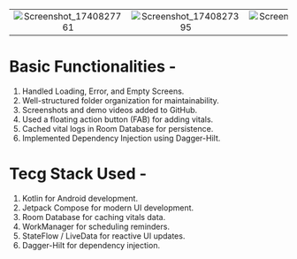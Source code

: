 




|||||
|:----------------------------------------:|:-----------------------------------------:|:-----------------------------------------:|:-----------------------------------------:|
| ![Screenshot_1740827761](https://github.com/user-attachments/assets/413d8177-31b5-4616-bcb0-8e583aa2a888) |![Screenshot_1740827395](https://github.com/user-attachments/assets/53dd9009-aed8-428e-9330-435ca6546936)|![Screenshot_1740828192](https://github.com/user-attachments/assets/f776dd5b-739f-45a2-9a3b-4d9a795923d0) |![Screenshot_1740828180](https://github.com/user-attachments/assets/cd2dfcd6-7468-49a4-894b-9b371aee6d4d)

# Basic Functionalities -
1. Handled Loading, Error, and Empty Screens.
2. Well-structured folder organization for maintainability.
3. Screenshots and demo videos added to GitHub.
4. Used a floating action button (FAB) for adding vitals.
5. Cached vital logs in Room Database for persistence.
6. Implemented Dependency Injection using Dagger-Hilt.

# Tecg Stack Used -
1. Kotlin for Android development.
2. Jetpack Compose for modern UI development.
3. Room Database for caching vitals data.
4. WorkManager for scheduling reminders.
5. StateFlow / LiveData for reactive UI updates.
6. Dagger-Hilt for dependency injection.
